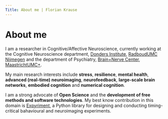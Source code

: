```yaml
---
Title: About me | Florian Krause
---
```


# About me

I am a researcher in Cognitive/Affective Neuroscience, currently working at the Cognitive Neuroscience department, [Donders Institute](https://www.ru.nl/donders), [RadboudUMC Nijmegen](https://www.radboudumc.nl) and the department of Psychiatry, [Brain+Nerve Center](https://hersenenzenuwcentrum.mumc.nl), [MaastrichtUMC+](https://mumc.nl).

My main research interests include **stress**, **resilience**, **mental health**, **advanced (real-time) neuroimaging**, **neurofeedback**, **large-scale brain networks**, **embodied cognition** and **numerical cognition**.

I am a strong advocate of **Open Science** and the **development of free methods and software technologies**. My best know contribution in this domain is [Expyriment](https://www.expyriment.org), a Python library for designing and conducting timing-critical bahavioural and neuroimaging experiments.
